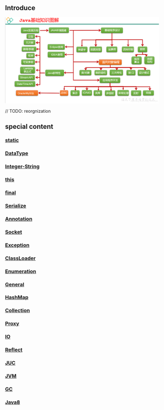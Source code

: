 ## Introduce

![avatar](/static/image/java/javase.png)

// TODO: reorgnization

## special content

### [static](./static.md)

### [DataType](./DataType.md)

### [Integer-String](./Integer-String.md)

### [this](./this.md)

### [final](./final.md)

### [Serialize](./Serialize.md)

### [Annotation](./Annotation.md)

### [Socket](./Socket.md)

### [Exception](./Exception.md)

### [ClassLoader](./ClassLoader.md)

### [Enumeration](./Enumeration.md)

### [General](./General.md)

### [HashMap](./HashMap.md)

### [Collection](./Collection.md)

### [Proxy](./Proxy.md)

### [IO](./IO.md)

### [Reflect](./Reflect.md)

### [JUC](./JUC.md)

### [JVM](./JVM.md)

### [GC](./GC.md)

### [Java8](./java8/README.md)
